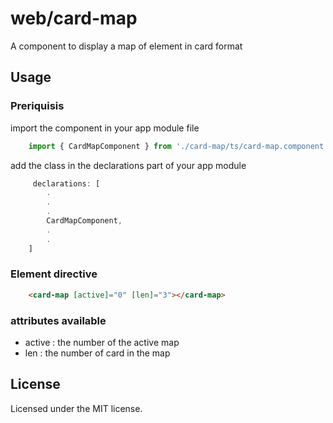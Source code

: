 # web/card-map
A component to display a map of element in card format
 
## Usage

### Preriquisis

import the component in your app module file

```js
	import { CardMapComponent } from './card-map/ts/card-map.component';
```

add the class in the declarations part of your app module

```js
	 declarations: [
		.
		.
		.
		CardMapComponent,
		.
		.
    ]
```

### Element directive

```html
	<card-map [active]="0" [len]="3"></card-map>
```

### attributes available

 * active : the number of the active map
 * len  : the number of card in the map

## License
Licensed under the MIT license.
